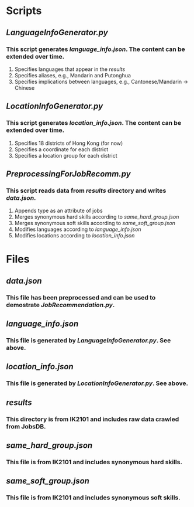 # Scripts

## *LanguageInfoGenerator.py*
### This script generates *language_info.json*. The content can be extended over time.
1. Specifies languages that appear in the *results*
2. Specifies aliases, e.g., Mandarin and Putonghua
3. Specifies implications between languages, e.g., Cantonese/Mandarin -> Chinese

## *LocationInfoGenerator.py*
### This script generates *location_info.json*. The content can be extended over time.
1. Specifies 18 districts of Hong Kong (for now)
2. Specifies a coordinate for each district
3. Specifies a location group for each district

## *PreprocessingForJobRecomm.py*
### This script reads data from *results* directory and writes *data.json*.
1. Appends type as an attribute of jobs
2. Merges synonymous hard skills according to *same_hard_group.json*
3. Merges synonymous soft skills according to *same_soft_group.json*
4. Modifies languages according to *language_info.json*
5. Modifies locations according to *location_info.json*

# Files

## *data.json*
### This file has been preprocessed and can be used to demostrate *JobRecommendation.py*.

## *language_info.json*
### This file is generated by *LanguageInfoGenerator.py*. See above.

## *location_info.json*
### This file is generated by *LocationInfoGenerator.py*. See above.

## *results*
### This directory is from IK2101 and includes raw data crawled from JobsDB.

## *same_hard_group.json*
### This file is from IK2101 and includes synonymous hard skills.

## *same_soft_group.json*
### This file is from IK2101 and includes synonymous soft skills.